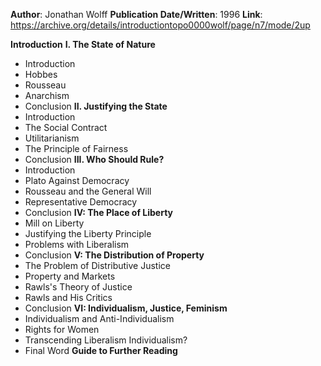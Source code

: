 **Author**: Jonathan Wolff
**Publication Date/Written**: 1996
**Link**: https://archive.org/details/introductiontopo0000wolf/page/n7/mode/2up

**Introduction**
**I. The State of Nature**
- Introduction
- Hobbes
- Rousseau
- Anarchism
- Conclusion
**II. Justifying the State**
- Introduction
- The Social Contract
- Utilitarianism
- The Principle of Fairness
- Conclusion
**III. Who Should Rule?**
- Introduction
- Plato Against Democracy
- Rousseau and the General Will
- Representative Democracy
- Conclusion
**IV: The Place of Liberty**
- Mill on Liberty
- Justifying the Liberty Principle
- Problems with Liberalism
- Conclusion
**V: The Distribution of Property**
- The Problem of Distributive Justice
- Property and Markets
- Rawls's Theory of Justice
- Rawls and His Critics
- Conclusion
**VI: Individualism, Justice, Feminism**
- Individualism and Anti-Individualism
- Rights for Women
- Transcending Liberalism Individualism?
- Final Word
**Guide to Further Reading**
